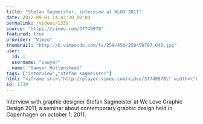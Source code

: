 ```yaml
---
title: "Stefan Sagmeister, interview at WLGD 2011"
date: 2012-09-01 14:43:20 00:00
permalink: /videos/1339
source: "https://vimeo.com/37749970"
featured: true
provider: "Vimeo"
thumbnail: "http://b.vimeocdn.com/ts/259/450/259450707_640.jpg"
user:
  id: 1
  username: "sawyer"
  name: "Sawyer Hollenshead"
tags: ["interview","stefan sagmeister"]
html: "<iframe src=\"http://player.vimeo.com/video/37749970\" width=\"640\" height=\"360\" frameborder=\"0\" webkitAllowFullScreen mozallowfullscreen allowFullScreen></iframe>"
id: 1339
---
```


Interview with graphic designer Stefan Sagmeister at We Love Graphic Design 2011, a seminar about contemporary graphic design held in Copenhagen on october 1. 2011.